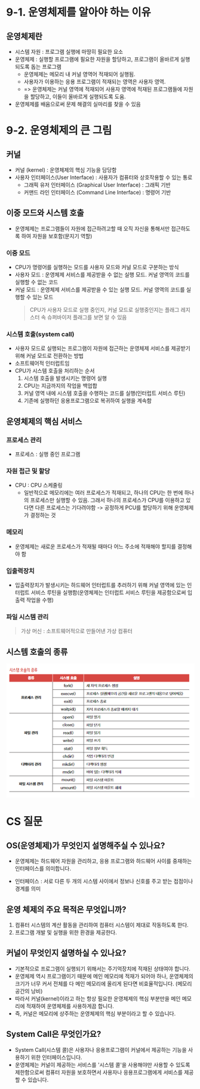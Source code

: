# 9-1. 운영체제를 알아야 하는 이유

## 운영체제란

- 시스템 자원 : 프로그램 실행에 마땅히 필요한 요소
- 운영체제 : 실행할 프로그램에 필요한 자원을 할당하고, 프로그램이 올바르게 실행되도록 돕는 프로그램
  - 운영체제는 메모리 내 커널 영역어 적재되어 실행됨.
  - 사용자가 이용하는 응용 프로그램이 적재되는 영역은 사용자 영역.
  - => 운영체제는 커널 영역에 적재되어 사용자 영역에 적재된 프로그램들에 자원을 할당하고, 이들이 올바르게 실행되도록 도움.
- 운영체제를 배움으로써 문제 해결의 실마리를 찾을 수 있음

# 9-2. 운영체제의 큰 그림

## 커널

- 커널 (kernel) : 운영체제의 핵심 기능을 담당함
- 사용자 인터페이스(User Interface) : 사용자가 컴퓨터와 상호작용할 수 있는 통로
  - 그래픽 유저 인터페이스 (Graphical User Interface) : 그래픽 기반
  - 커맨드 라인 인터페이스 (Command Line Interface) : 명령어 기반

## 이중 모드와 시스템 호출

- 운영체제는 프로그램들이 자원에 접근하려고할 때 오직 자신을 통해서만 접근하도록 하여 자원을 보호함(문지기 역할)

### 이중 모드

- CPU가 명령어를 실행하는 모드를 사용자 모드와 커널 모드로 구분하는 방식
- 사용자 모드 : 운영체제 서비스를 제공받을 수 없는 실행 모드. 커널 영역의 코드를 실행할 수 없는 코드
- 커널 모드 : 운영체제 서비스를 제공받을 수 있는 실행 모드. 커널 영역의 코드를 실행할 수 있는 모드
  > CPU가 사용자 모드로 실행 중인지, 커널 모드로 실행중인지는 플래그 레지스터 속 슈퍼바이저 플래그를 보면 알 수 있음

### 시스템 호출(system call)

- 사용자 모드로 실행되는 프로그램이 자원에 접근하는 운영체제 서비스를 제공받기 위해 커널 모드로 전환하는 방법
- 소프트웨어적 인터럽트임
- CPU가 시스템 호출을 처리하는 순서
  1. 시스템 호출을 발생시키는 명령어 실행
  2. CPU는 지금까지의 작업을 백업합
  3. 커널 영역 내에 시스템 호출을 수행하는 코드를 실행(인터럽트 서비스 루틴)
  4. 기존에 실행하던 응용프로그램으로 복귀하여 실행을 계속함

## 운영체제의 핵심 서비스

### 프로세스 관리

- 프로세스 : 실행 중인 프로그램

### 자원 접근 및 할당

- CPU : CPU 스케줄링
  - 일반적으로 메모리에는 여러 프로세스가 적재되고, 하나의 CPU는 한 번에 하나의 프로세스만 실행할 수 있음. 그래서 하나의 프로세스가 CPU를 이용하고 있다면 다른 프로세스는 기다려야함 -> 공정하게 PCU를 할당하기 위해 운영체제가 결정하는 것

### 메모리

- 운영체제는 새로운 프로세스가 적재될 때마다 어느 주소에 적재해야 할지를 결정해야 함

### 입출력장치

- 입출력장치가 발생시키는 하드웨어 인터럽트를 추러하기 위해 커널 영역에 있는 인터럽트 서비스 루틴을 실행함(운영체제는 인터럽트 서비스 루틴을 제공함으로써 입출력 작업을 수행)

### 파일 시스템 관리

> 가상 머신 : 소프트웨어적으로 만들어낸 가상 컴퓨터

## 시스템 호출의 종류

![alt text](img/image7.png)

# CS 질문

## OS(운영체제)가 무엇인지 설명해주실 수 있나요?

- 운영체제는 하드웨어 자원을 관리하고, 응용 프로그램와 하드웨어 사이를 중재하는 인터페이스를 의미합니다.

* 인터페이스 : 서로 다른 두 개의 시스템 사이에서 정보나 신호를 주고 받는 접점이나 경계를 의미

## 운영 체제의 주요 목적은 무엇입니까?

1. 컴퓨터 시스템의 계산 활동을 관리하여 컴퓨터 시스템이 제대로 작동하도록 한다.
2. 프로그램 개발 및 실행을 위한 환경을 제공한다.

## 커널이 무엇인지 설명하실 수 있나요?

- 기본적으로 프로그램이 실행되기 위해서는 주기억장치에 적재된 상태여야 합니다.
- 운영체제 역시 프로그램이기 때문에 메인 메모리에 적재가 되어야 하나, 운영체제의 크기가 너무 커서 전체를 다 메인 메모리에 올리게 된다면 비효율적입니다. (메모리 공간의 낭비)
- 따라서 커널(kernel)이라고 하는 항상 필요한 운영체제의 핵심 부분만을 메인 메모리에 적재하여 운영체제를 사용하게끔 합니다.
- 즉, 커널은 메모리에 상주하는 운영체제의 핵심 부분이라고 할 수 있습니다.

## System Call은 무엇인가요?

- System Call(시스템 콜)은 사용자나 응용프로그램이 커널에서 제공하는 기능을 사용하기 위한 인터페이스입니다.
- 운영체제는 커널이 제공하는 서비스를 '시스템 콜'을 사용해야만 사용할 수 있도록 제한함으로써 컴퓨터 자원을 보호하면서 사용자나 응용프로그램에게 서비스를 제공할 수 있습니다.
